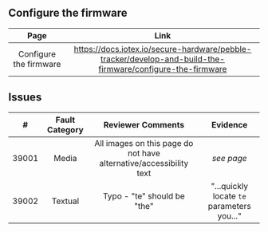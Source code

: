 ## Configure the firmware
| Page        | Link           |
| :-------------: | :-------------:  | 
| Configure the firmware | https://docs.iotex.io/secure-hardware/pebble-tracker/develop-and-build-the-firmware/configure-the-firmware |


## Issues
| #   | Fault Category | Reviewer Comments | Evidence |
| :--: | :--: | :--: | :--: |
| 39001 | Media | All images on this page do not have alternative/accessibility text | *see page* |
| 39002 | Textual | Typo - "te" should be "the" | "...quickly locate `te` parameters you..." |
